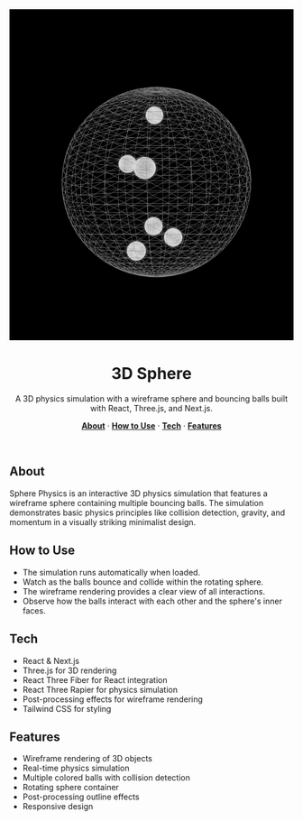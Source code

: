  <img alt="3D Physics" src="/public/Sphere.jpg">
 
  <h1 align="center">3D Sphere</h1>
</a>

<p align="center">
  A 3D physics simulation with a wireframe sphere and bouncing balls built with React, Three.js, and Next.js.
</p>

<p align="center">
  </a>
</p>

<p align="center">
  <a href="#about"><strong>About</strong></a> ·
  <a href="#how-to-use"><strong>How to Use</strong></a> ·
  <a href="#tech"><strong>Tech</strong></a> ·
  <a href="#features"><strong>Features</strong></a>
</p>
<br/>

## About

Sphere Physics is an interactive 3D physics simulation that features a wireframe sphere containing multiple bouncing balls. The simulation demonstrates basic physics principles like collision detection, gravity, and momentum in a visually striking minimalist design.

## How to Use

- The simulation runs automatically when loaded.
- Watch as the balls bounce and collide within the rotating sphere.
- The wireframe rendering provides a clear view of all interactions.
- Observe how the balls interact with each other and the sphere's inner faces.

## Tech

- React & Next.js
- Three.js for 3D rendering
- React Three Fiber for React integration
- React Three Rapier for physics simulation
- Post-processing effects for wireframe rendering
- Tailwind CSS for styling

## Features

- Wireframe rendering of 3D objects
- Real-time physics simulation
- Multiple colored balls with collision detection
- Rotating sphere container
- Post-processing outline effects
- Responsive design
